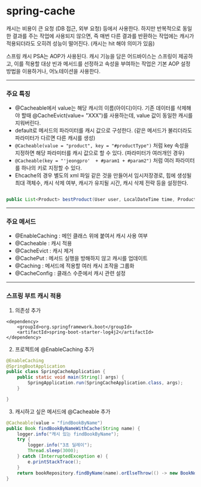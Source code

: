 # spring-cache


캐시는 비용이 큰 요청 (DB 접근, 외부 요청) 등에서 사용한다. 하지만 반복적으로 동일한 결과를 주는 작업에 사용되지 않으면, 즉 매번 다른 결과를 반환하는 작업에는 캐시가 적용되더라도 오히려 성능이 떨어진다. (캐시는 hit 해야 의미가 있음)

스프링 캐시 PSA는 AOP가 사용된다. 캐시 기능을 담은 어드바이스는 스프링이 제공하고, 이를 적용할 대상 빈과 메서드를 선정하고 속성을 부여하는 작업은 기본 AOP 설정 방법을 이용하거나, 어노테이션을 사용한다. 

---
### 주요 특징

- @Cacheable에서 value는 해당 캐시의 이름(아이디)이다. 기존 데이터를 삭제해야 할때 @CacheEvict(value= "XXX")를 사용하는데, value 값이 동일한 캐시를 지워버린다.
- default로 메서드의 파라미터를 캐시 값으로 구성한다. (같은 메서드가 불리더라도 파라미터가 다르면 다른 캐시를 생성)
- `@Cacheable(value = "product", key = "#productType")` 처럼 key 속성을 지정하면 해당 파라미터를 캐시 값으로 할 수 있다. (파라미터가 여러개인 경우)
- `@Cacheable(key = "'jeongpro'  + #param1 + #param2")` 처럼 여러 파라미터를 하나의 키로 지정할 수 있다.
- Ehcache의 경우 별도의 xml 파일 같은 것을 만들어서 임시저장경로, 힙에 생성될 최대 객체수, 캐시 삭제 여부, 캐시가 유지될 시간, 캐시 삭제 전략 등을 설정한다.

```java

public List<Product> bestProduct(User user, LocalDateTime time, ProductType productType){


```

---
### 주요 메서드

- @EnableCaching : 메인 클래스 위에 붙여서 캐시 사용 여부
- @Cacheable : 캐시 적용
- @CacheEvict : 캐시 제거
- @CachePut : 메서드 실행을 방해하지 않고 캐시를 업데이트
- @Caching : 메서드에 적용할 여러 캐시 조작을 그룹화
- @CacheConfig : 클래스 수준에서 캐시 관련 설정

---
### 스프링 부트 캐시 적용

1. 의존성 추가

```maven
<dependency>
    <groupId>org.springframework.boot</groupId>
    <artifactId>spring-boot-starter-log4j2</artifactId>
</dependency>
```

2. 프로젝트에 @EnableCaching 추가

```java
@EnableCaching
@SpringBootApplication
public class SpringCacheApplication {
    public static void main(String[] args) {
        SpringApplication.run(SpringCacheApplication.class, args);
    }

}
```

3. 캐시하고 싶은 메서드에 @Cacheable 추가

```java
@Cacheable(value = "findBookByName")
public Book findBookByNameWithCache(String name) {
    logger.info("캐시 있는 findBookByName");
    try {
        logger.info("3초 딜레이");
        Thread.sleep(3000);
    } catch (InterruptedException e) {
        e.printStackTrace();
    }
    return bookRepository.findByName(name).orElseThrow(() -> new BookNotFoundException(name));
}
```
